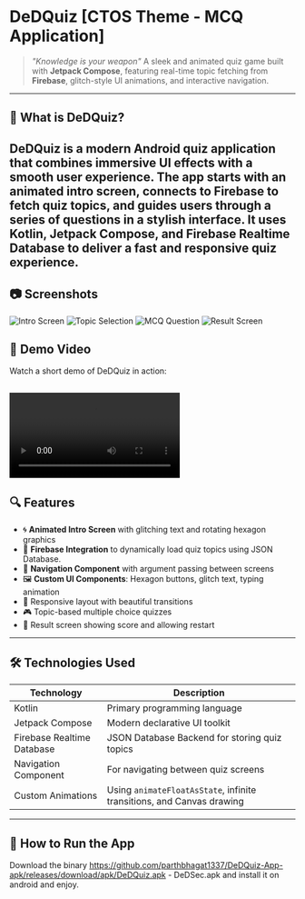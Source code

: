 # DeDQuiz [CTOS Theme - MCQ Application]
> *"Knowledge is your weapon"*
A sleek and animated quiz game built with **Jetpack Compose**, featuring real-time topic fetching from **Firebase**, glitch-style UI animations, and interactive navigation.
--------------------------------------------------------------------------------------------------------
## 🧠 What is DeDQuiz?
DeDQuiz is a modern Android quiz application that combines immersive UI effects with a smooth user experience. The app starts with an animated intro screen, connects to Firebase to fetch quiz topics, and guides users through a series of questions in a stylish interface.
It uses **Kotlin**, **Jetpack Compose**, and **Firebase Realtime Database** to deliver a fast and responsive quiz experience.
--------------------------------------------------------------------------------------------------------
## 📷 Screenshots

![Intro Screen](asset/Start.jpeg)
![Topic Selection](asset/topic.jpeg)
![MCQ Question](asset/MCQ.jpeg)
![Result Screen](asset/result.jpeg)

## 🎥 Demo Video
Watch a short demo of DeDQuiz in action:

![Demo Video](asset/DeDQuiz-App.mp4)
--------------------------------------------------------------------------------------------------------
## 🔍 Features

- 🌀 **Animated Intro Screen** with glitching text and rotating hexagon graphics  
- 🔌 **Firebase Integration** to dynamically load quiz topics using JSON Database. 
- 🧭 **Navigation Component** with argument passing between screens  
- 🖼️ **Custom UI Components**: Hexagon buttons, glitch text, typing animation  
- 📱 Responsive layout with beautiful transitions  
- 🎮 Topic-based multiple choice quizzes  
- 🏁 Result screen showing score and allowing restart  
--------------------------------------------------------------------------------------------------------
## 🛠️ Technologies Used

| Technology | Description |
|----------|-------------|
| Kotlin | Primary programming language |
| Jetpack Compose | Modern declarative UI toolkit |
| Firebase Realtime Database | JSON Database Backend for storing quiz topics |
| Navigation Component | For navigating between quiz screens |
| Custom Animations | Using `animateFloatAsState`, infinite transitions, and Canvas drawing |

--------------------------------------------------------------------------------------------------------
## 🚀 How to Run the App

Download the binary https://github.com/parthbhagat1337/DeDQuiz-App-apk/releases/download/apk/DeDQuiz.apk  - DeDSec.apk and install it on android and enjoy.

